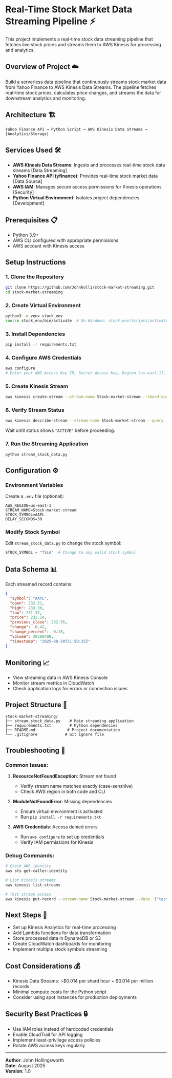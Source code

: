 # Real-Time Stock Market Data Streaming Pipeline ⚡

This project implements a real-time stock data streaming pipeline that fetches live stock prices and streams them to AWS Kinesis for processing and analytics.

## Overview of Project ☁️
Build a serverless data pipeline that continuously streams stock market data from Yahoo Finance to AWS Kinesis Data Streams. The pipeline fetches real-time stock prices, calculates price changes, and streams the data for downstream analytics and monitoring.

## Architecture 🏗️
```
Yahoo Finance API → Python Script → AWS Kinesis Data Streams → [Analytics/Storage]
```

## Services Used 🛠
- **AWS Kinesis Data Streams**: Ingests and processes real-time stock data streams [Data Streaming]
- **Yahoo Finance API (yfinance)**: Provides real-time stock market data [Data Source]  
- **AWS IAM**: Manages secure access permissions for Kinesis operations [Security]
- **Python Virtual Environment**: Isolates project dependencies [Development]

## Prerequisites 📋
- Python 3.9+
- AWS CLI configured with appropriate permissions
- AWS account with Kinesis access

## Setup Instructions

### 1. Clone the Repository
```bash
git clone https://github.com/Johnholli/stock-market-streaming.git
cd stock-market-streaming
```

### 2. Create Virtual Environment
```bash
python3 -m venv stock_env
source stock_env/bin/activate  # On Windows: stock_env\Scripts\activate
```

### 3. Install Dependencies
```bash
pip install -r requirements.txt
```

### 4. Configure AWS Credentials
```bash
aws configure
# Enter your AWS Access Key ID, Secret Access Key, Region (us-east-1), and output format (json)
```

### 5. Create Kinesis Stream
```bash
aws kinesis create-stream --stream-name Stock-market-stream --shard-count 1
```

### 6. Verify Stream Status
```bash
aws kinesis describe-stream --stream-name Stock-market-stream --query 'StreamDescription.StreamStatus'
```
Wait until status shows `"ACTIVE"` before proceeding.

### 7. Run the Streaming Application
```bash
python stream_stock_data.py
```

## Configuration ⚙️

### Environment Variables
Create a `.env` file (optional):
```env
AWS_REGION=us-east-1
STREAM_NAME=Stock-market-stream
STOCK_SYMBOL=AAPL
DELAY_SECONDS=30
```

### Modify Stock Symbol
Edit `stream_stock_data.py` to change the stock symbol:
```python
STOCK_SYMBOL = "TSLA"  # Change to any valid stock symbol
```

## Data Schema 📊
Each streamed record contains:
```json
{
  "symbol": "AAPL",
  "open": 232.51,
  "high": 233.38,
  "low": 231.37,
  "price": 232.14,
  "previous_close": 232.56,
  "change": -0.42,
  "change_percent": -0.18,
  "volume": 39389400,
  "timestamp": "2025-08-30T21:50:25Z"
}
```

## Monitoring 📈
- View streaming data in AWS Kinesis Console
- Monitor stream metrics in CloudWatch
- Check application logs for errors or connection issues

## Project Structure 📁
```
stock-market-streaming/
├── stream_stock_data.py    # Main streaming application
├── requirements.txt        # Python dependencies
├── README.md              # Project documentation
└── .gitignore            # Git ignore file
```

## Troubleshooting 🔧

### Common Issues:
1. **ResourceNotFoundException**: Stream not found
   - Verify stream name matches exactly (case-sensitive)
   - Check AWS region in both code and CLI

2. **ModuleNotFoundError**: Missing dependencies
   - Ensure virtual environment is activated
   - Run `pip install -r requirements.txt`

3. **AWS Credentials**: Access denied errors
   - Run `aws configure` to set up credentials
   - Verify IAM permissions for Kinesis

### Debug Commands:
```bash
# Check AWS identity
aws sts get-caller-identity

# List Kinesis streams
aws kinesis list-streams

# Test stream access
aws kinesis put-record --stream-name Stock-market-stream --data '{"test": "data"}' --partition-key "test"
```

## Next Steps 🚀
- Set up Kinesis Analytics for real-time processing
- Add Lambda functions for data transformation
- Store processed data in DynamoDB or S3
- Create CloudWatch dashboards for monitoring
- Implement multiple stock symbols streaming

## Cost Considerations 💰
- Kinesis Data Streams: ~$0.014 per shard hour + $0.014 per million records
- Minimal compute costs for the Python script
- Consider using spot instances for production deployments

## Security Best Practices 🔒
- Use IAM roles instead of hardcoded credentials
- Enable CloudTrail for API logging
- Implement least-privilege access policies
- Rotate AWS access keys regularly

---

**Author**: John Hollingsworth  
**Date**: August 2025  
**Version**: 1.0
